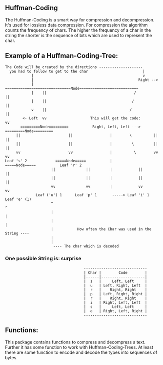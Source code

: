 ## Huffman-Coding

The Huffman-Coding is a smart way for compression and decompression.
It's used for lossless data compression.
For compression the algorithm counts the frequency of chars.
The higher the frequency of a char in the string the shorter is the sequence of bits which are used to represent the char.

## Example of a Huffman-Coding-Tree:
```
The Code will be created by the directions --------------------
  you had to follow to get to the char                         |
            |                                                  v
            |                                                Right -->
            |      ==============================Node===========================
            |    ||                                        /                    ||
            |    ||                                       /                     ||
            v    ||                                      /                      ||
        <- Left  vv                    This will get the code:                  vv
       =========Node=========           Right, Left, Left --->        =========Node=========
     ||                      ||                 |        \          ||                      ||
     ||                      ||                 |         \         ||                      ||
     vv                      vv                 |          \        vv                      vv
Leaf 's' 2             =====Node=====           |             =====Node=====           Leaf 'r' 2
                     ||              ||         |            ||             ||
                     ||              ||         |            ||             ||
                     vv              vv         |            vv             vv
              Leaf ('u') 1      Leaf 'p' 1       -----> Leaf 'i' 1     Leaf 'e' (1)
                     ^                                                         ^
                     |                                                         |
                     |                                                         |
                     |           How often the Char was used in the String ----
                     |
                     |
                      ---- The char which is decoded
```

### One possible String is: surprise

```
                                    -----------------------------
                                    | Char |        Code        |
                                    |------|--------------------|
                                    |  s   |     Left, Left     |
                                    |  u   | Left, Right, Left  |
                                    |  r   |    Right, Right    |
                                    |  p   | Left, Right, Right |
                                    |  r   |    Right, Right    |
                                    |  i   | Right, Left, Left  |
                                    |  s   |     Left, Left     |
                                    |  e   | Right, Left, Right |
                                    -----------------------------
```

## Functions:

This package contains functions to compress and decompress a text.
Further it has some function to work with Huffman-Coding-Trees.
At least there are some function to encode and decode the types into sequences of bytes.